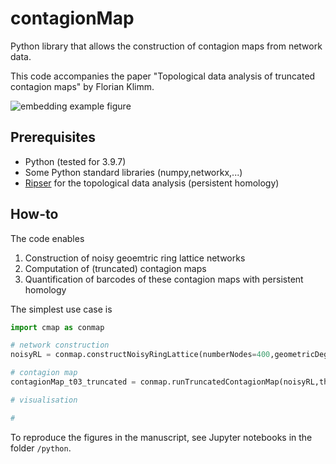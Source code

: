 # contagionMap
Python library that allows the construction of contagion maps from network data.


This code accompanies the paper "Topological data analysis of truncated contagion maps" by Florian Klimm.

![embedding example figure](./python/figures/paperReproduction/figures/Fig5-embeddingTruncatedContagionMaps.png)


## Prerequisites
- Python (tested for 3.9.7)
- Some Python standard libraries (numpy,networkx,...)
- [Ripser](https://github.com/Ripser/ripser)  for the topological data analysis (persistent homology)

## How-to
The code enables
1. Construction of noisy geoemtric ring lattice networks
2. Computation of (truncated) contagion maps
3. Quantification of barcodes of these contagion maps with persistent homology

The simplest use case is
```Python
import cmap as conmap

# network construction
noisyRL = conmap.constructNoisyRingLattice(numberNodes=400,geometricDegree=6,nongeometricDegree=2)

# contagion map
contagionMap_t03_truncated = conmap.runTruncatedContagionMap(noisyRL,threshold=0.3,numberSteps=40)

# visualisation

#

```


To reproduce the figures in the manuscript, see Jupyter notebooks in the folder `/python`.
